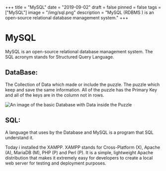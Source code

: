 +++
title = "MySQL"
date = "2019-09-02"
draft = false
pinned = false
tags = ["MySQL"]
image = "/img/sql.png"
description = "MySQL (RDBMS ) is an open-source relational database management system."
+++
# MySQL

MySQL is an open-source relational database management system. The SQL acronym stands for Structured Query Language. 

## DataBase: 

The Collection of Data which made or include the puzzle. The puzzle which keep and save the same information. All of the puzzle has the Primary Key and all of the keys are in the column not in rows. 

![An image of the basic Database with Data inside the Puzzle](/img/screen-shot-2019-09-03-at-14.32.15.png)

## SQL:

A language that uses by the Database and MySQL is a program that SQL understand it.

Today i installed the XAMPP.  XAMPP stands for Cross-Platform (X), Apache (A), MariaDB (M), PHP (P) and Perl (P). It is a simple, lightweight Apache distribution that makes it extremely easy for developers to create a local web server for testing and deployment purposes.
